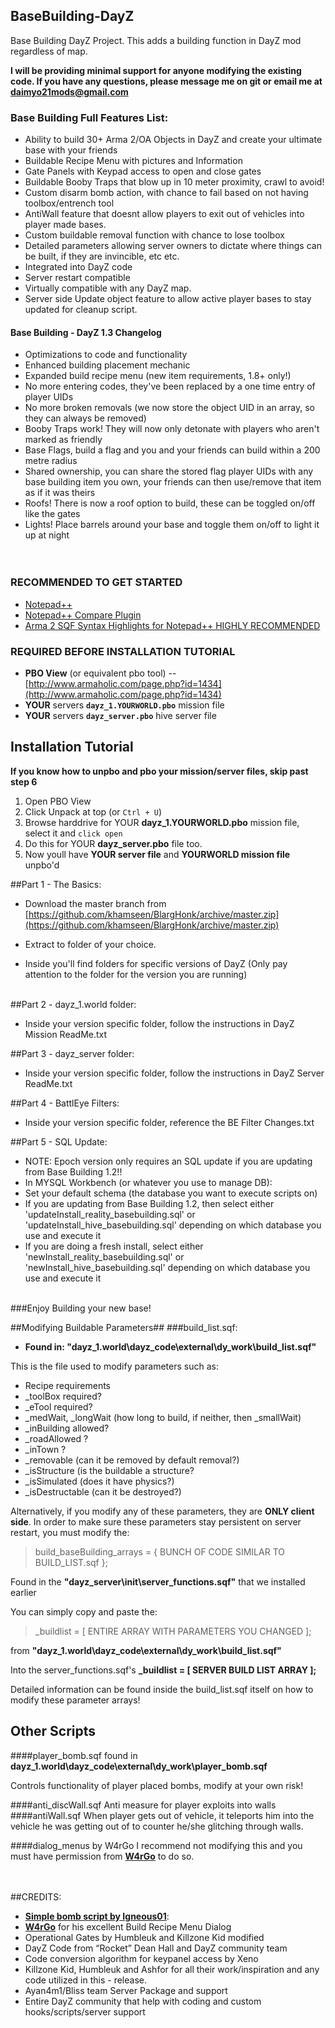 ## BaseBuilding-DayZ ##


Base Building DayZ Project.  This adds a building function in DayZ mod regardless of map.<br>

**I will be providing minimal support for anyone modifying the existing code.  If you have any questions, please message me on git or email me at daimyo21mods@gmail.com**

### Base Building Full Features List: ###

- Ability to build 30+ Arma 2/OA Objects in DayZ and create your ultimate base with your friends
- Buildable Recipe Menu with pictures and Information
- Gate Panels with Keypad access to open and close gates
- Buildable Booby Traps that blow up in 10 meter proximity, crawl to avoid!
- Custom disarm bomb action, with chance to fail based on not having toolbox/entrench tool
- AntiWall feature that doesnt allow players to exit out of vehicles into player made bases.
- Custom buildable removal function with chance to lose toolbox
- Detailed parameters allowing server owners to dictate where things can be built, if they are invincible, etc etc.
- Integrated into DayZ code
- Server restart compatible
- Virtually compatible with any DayZ map.
- Server side Update object feature to allow active player bases to stay updated for cleanup script.

#### Base Building - DayZ 1.3 Changelog

- Optimizations to code and functionality<br>
- Enhanced building placement mechanic<br>
- Expanded build recipe menu (new item requirements, 1.8+ only!)<br>
- No more entering codes, they've been replaced by a one time entry of player UIDs<br>
- No more broken removals (we now store the object UID in an array, so they can always be removed)<br>
- Booby Traps work! They will now only detonate with players who aren't marked as friendly<br>
- Base Flags, build a flag and you and your friends can build within a 200 metre radius<br>
- Shared ownership, you can share the stored flag player UIDs with any base building item you own, your friends can then use/remove that item as if it was theirs<br>
- Roofs! There is now a roof option to build, these can be toggled on/off like the gates<br>
- Lights! Place barrels around your base and toggle them on/off to light it up at night<br>
<br><br>

### RECOMMENDED TO GET STARTED ###


- [Notepad++](http://notepad-plus-plus.org/download/v6.3.html)<br>
- [Notepad++ Compare Plugin](http://sourceforge.net/projects/npp-compare/)<br>
- [Arma 2 SQF Syntax Highlights for Notepad++ HIGHLY RECOMMENDED](http://forums.bistudio.com/showthread.php?91939-Notepad-SQF-syntax-highlight)<br>
### REQUIRED BEFORE INSTALLATION TUTORIAL ###

- **PBO View** (or equivalent pbo tool) --  [http://www.armaholic.com/page.php?id=1434](http://www.armaholic.com/page.php?id=1434)<br>
- **YOUR** servers **`dayz_1.YOURWORLD.pbo`** mission file<br>
- **YOUR** servers **`dayz_server.pbo`** hive server file<br>

## Installation Tutorial ##

**If you know how to unpbo and pbo your mission/server files, skip past step 6<br>**
1. Open PBO View<br>
2. Click Unpack at top (or `Ctrl + U`)<br>
3. Browse harddrive for YOUR **dayz\_1.YOURWORLD.pbo** mission file, select it and `click open`<br>
5. Do this for YOUR **dayz\_server.pbo** file too.<br>
6. Now youll have **YOUR server file** and **YOURWORLD mission file** unpbo'd<br>

##Part 1 - The Basics:
- Download the master branch from [https://github.com/khamseen/BlargHonk/archive/master.zip](https://github.com/khamseen/BlargHonk/archive/master.zip)<br>

- Extract to folder of your choice.<br>

- Inside you'll find folders for specific versions of DayZ (Only pay attention to the folder for the version you are running)<br><br>


##Part 2 - dayz\_1.world folder:

- Inside your version specific folder, follow the instructions in DayZ Mission ReadMe.txt<br>

##Part 3 - dayz\_server folder:

- Inside your version specific folder, follow the instructions in DayZ Server ReadMe.txt<br>

##Part 4 - BattlEye Filters:

- Inside your version specific folder, reference the BE Filter Changes.txt<br>

##Part 5 - SQL Update:

- NOTE: Epoch version only requires an SQL update if you are updating from Base Building 1.2!!
- In MYSQL Workbench (or whatever you use to manage DB): <br>
- Set your default schema (the database you want to execute scripts on) <br>
- If you are updating from Base Building 1.2, then select either 'updateInstall_reality_basebuilding.sql' or 'updateInstall_hive_basebuilding.sql' depending on which database you use and execute it<br>
- If you are doing a fresh install, select either 'newInstall_reality_basebuilding.sql' or 'newInstall_hive_basebuilding.sql' depending on which database you use and execute it<br><br>


###Enjoy Building your new base!

##Modifying Buildable Parameters##
###build_list.sqf:

- **Found in:
"dayz\_1.world\dayz\_code\external\dy\_work\build\_list.sqf"**

This is the file used to modify parameters such as:

- Recipe requirements
- _toolBox required?
- _eTool required?
- _medWait, _longWait (how long to build, if neither, then _smallWait)
-  _inBuilding allowed?
-  _roadAllowed ?
-  _inTown ?
-  _removable (can it be removed by default removal?)
-  _isStructure (is the buildable a structure?
-  _isSimulated (does it have physics?) 
-  _isDestructable (can it be destroyed?)

Alternatively, if you modify any of these parameters, they are **ONLY client side**.  In order to make sure these parameters stay persistent on server restart, you must modify the:

>build\_baseBuilding\_arrays = { BUNCH OF CODE SIMILAR TO BUILD_LIST.sqf };

Found in the **"dayz\_server\init\server\_functions.sqf"** that we installed earlier

You can simply copy and paste the:

>_buildlist = [ ENTIRE ARRAY WITH PARAMETERS YOU CHANGED ];

from **"dayz\_1.world\dayz\_code\external\dy\_work\build\_list.sqf"**

Into the server\_functions.sqf's 
**\_buildlist = [ SERVER BUILD LIST ARRAY ];**

Detailed information can be found inside the build_list.sqf  itself on how to modify these parameter arrays!

## Other Scripts

####player_bomb.sqf 
found in **dayz\_1.world\dayz\_code\external\dy\_work\player\_bomb.sqf**

Controls functionality of player placed bombs, modify at your own risk!

####anti_discWall.sqf
Anti measure for player exploits into walls
####antiWall.sqf
When player gets out of vehicle, it teleports him into the vehicle he was getting out of to counter he/she glitching through walls.

####dialog_menus by W4rGo
I recommend not modifying this and you must have permission from [**W4rGo**](https://github.com/w4rgo) to do so.


<br><br>
##CREDITS:

- [**Simple bomb script by Igneous01**](http://forums.bistudio.com/showthread.php?123621-Simple-Bomb-defusal-with-keypad):
- [**W4rGo**](https://github.com/w4rgo) for his excellent Build Recipe Menu Dialog
- Operational Gates by Humbleuk and Killzone Kid modified <br>
- DayZ Code from “Rocket” Dean Hall and DayZ community team<br>
- Code conversion algorithm for keypanel access by Xeno<br>
- Killzone Kid, Humbleuk and Ashfor for all their work/inspiration and any code utilized in this - release.<br>
- Ayan4m1/Bliss team Server Package and support<br>
- Entire DayZ community that help with coding and custom hooks/scripts/server support<br>
